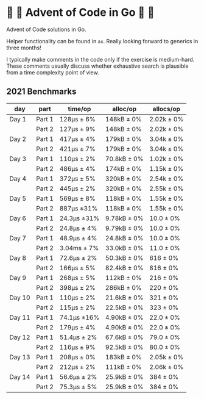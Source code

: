# :santa: :christmas_tree: Advent of Code in Go :santa: :christmas_tree:

Advent of Code solutions in Go.

Helper functionality can be found in `ax`. Really looking forward to generics
in three months!

I typically make comments in the code only if the exercise is medium-hard. These
comments usually discuss whether exhaustive search is plausible from a time
complexity point of view.

## 2021 Benchmarks

| day    | part   | time/op     | alloc/op    | allocs/op  |
| ------ | ------ | ----------- | ----------- | ---------- |
| Day 1  | Part 1 | 128µs ± 6%  | 148kB ± 0%  | 2.02k ± 0% |
|        | Part 2 | 127µs ± 9%  | 148kB ± 0%  | 2.02k ± 0% |
| Day 2  | Part 1 | 417µs ± 4%  | 179kB ± 0%  | 3.04k ± 0% |
|        | Part 2 | 421µs ± 7%  | 179kB ± 0%  | 3.04k ± 0% |
| Day 3  | Part 1 | 110µs ± 2%  | 70.8kB ± 0% | 1.02k ± 0% |
|        | Part 2 | 486µs ± 4%  | 174kB ± 0%  | 1.15k ± 0% |
| Day 4  | Part 1 | 372µs ± 5%  | 320kB ± 0%  | 2.54k ± 0% |
|        | Part 2 | 445µs ± 2%  | 320kB ± 0%  | 2.55k ± 0% |
| Day 5  | Part 1 | 569µs ± 8%  | 118kB ± 0%  | 1.55k ± 0% |
|        | Part 2 | 887µs ±31%  | 118kB ± 0%  | 1.55k ± 0% |
| Day 6  | Part 1 | 24.3µs ±31% | 9.78kB ± 0% | 10.0 ± 0%  |
|        | Part 2 | 24.8µs ± 4% | 9.79kB ± 0% | 10.0 ± 0%  |
| Day 7  | Part 1 | 48.9µs ± 4% | 24.8kB ± 0% | 10.0 ± 0%  |
|        | Part 2 | 3.04ms ± 7% | 33.0kB ± 0% | 11.0 ± 0%  |
| Day 8  | Part 1 | 72.6µs ± 2% | 50.3kB ± 0% | 616 ± 0%   |
|        | Part 2 | 166µs ± 5%  | 82.4kB ± 0% | 816 ± 0%   |
| Day 9  | Part 1 | 268µs ± 5%  | 112kB ± 0%  | 216 ± 0%   |
|        | Part 2 | 398µs ± 2%  | 286kB ± 0%  | 220 ± 0%   |
| Day 10 | Part 1 | 110µs ± 2%  | 21.6kB ± 0% | 321 ± 0%   |
|        | Part 2 | 115µs ± 2%  | 22.5kB ± 0% | 323 ± 0%   |
| Day 11 | Part 1 | 74.1µs ±16% | 4.90kB ± 0% | 22.0 ± 0%  |
|        | Part 2 | 179µs ± 4%  | 4.90kB ± 0% | 22.0 ± 0%  |
| Day 12 | Part 1 | 51.4µs ± 2% | 67.6kB ± 0% | 79.0 ± 0%  |
|        | Part 2 | 116µs ± 9%  | 92.5kB ± 0% | 80.0 ± 0%  |
| Day 13 | Part 1 | 208µs ± 0%  | 183kB ± 0%  | 2.05k ± 0% |
|        | Part 2 | 212µs ± 2%  | 111kB ± 0%  | 2.06k ± 0% |
| Day 14 | Part 1 | 56.6µs ± 2% | 25.9kB ± 0% | 384 ± 0%   |
|        | Part 2 | 75.3µs ± 5% | 25.9kB ± 0% | 384 ± 0%   |
